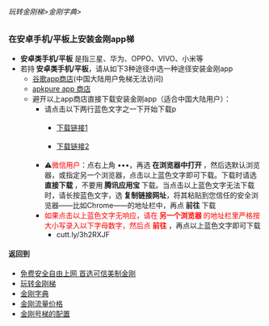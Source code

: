 ###### 玩转金刚梯>金刚字典>
### 在安卓手机/平板上安装金刚app梯

- <strong>安卓类手机/平板</strong> 是指三星、华为、OPPO、VIVO、小米等
- 若持<strong> 安卓类手机/平板</strong>，请从如下3种途径中选一种途径安装金刚app
  - [谷歌app商店](https://play.google.com/store/apps/details?id=com.kk.androidclient.kkapp)(中国大陆用户免梯无法访问)
  - [apkpure app 商店](https://apkpure.com/p/com.kk.androidclient.kkapp)
  - 避开以上app商店直接下载安装金刚app（适合中国大陆用户）：
    - 请点击以下两行蓝色文字之一下开始下载p<br> <br>
      - [下载链接1](https://github.com/a2zitpro/client/releases/download/latest/app-prod-release.apk) <br> <br>
      - [下载链接2](https://bitbucket.org/kk64/public/downloads/app-prod-release.apk) <br> <br>
    - ⚠️<font color="red">微信用户</font>：点右上角 •••，再选<strong> 在浏览器中打开 </strong>，然后选默认浏览器，或指定另一个浏览器，点击以上蓝色文字即可下载。下载时请选<strong> 直接下载 </strong>，不要用<strong> 腾讯应用宝 </strong>下载。当点击以上蓝色文字无法下载时，请长按蓝色文字，选<Strong> 复制链接网址</Strong>，将其粘贴到您信任的安全浏览器——比如Chrome——的地址栏中，再点<strong> 前往 </strong>下载
    - <font color="red">如果点击以上蓝色文字无响应，请在<Strong> 另一个浏览器 </Strong>的地址栏里严格按大小写录入以下字母数字，然后点 <strong>前往</strong> </font>，再点以上蓝色文字即可下载
      - cutt.ly/3h2RXJF 

#### 返回到
- [免费安全自由上网 首选可信美制金刚](https://github.com/a2zitpro/web/blob/master/%E5%BE%80%E5%90%8E%E7%BF%BB.md)
- [玩转金刚梯](https://github.com/a2zitpro/web/blob/master/LadderFree/A.md)
- [金刚字典](https://github.com/a2zitpro/web/blob/master/LadderFree/kkDictionary/KKDictionary.md)
- [金刚流量价格](https://github.com/a2zitpro/web/blob/master/LadderFree/kkDictionary/Price/KKDTPrice.md)
- [金刚号梯的配置](https://github.com/a2zitpro/web/blob/master/LadderFree/kkDictionary/KKLadderConfigration/KKLadderConfigration.md)

